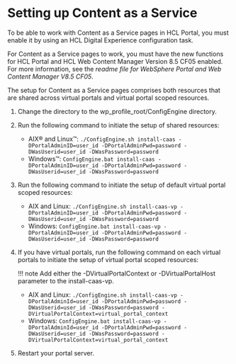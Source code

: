 # Setting up Content as a Service

To be able to work with Content as a Service pages in HCL Portal, you must enable it by using an HCL Digital Experience configuration task.

For Content as a Service pages to work, you must have the new functions for HCL Portal and HCL Web Content Manager Version 8.5 CF05 enabled. For more information, see the *readme file for WebSphere Portal and Web Content Manager V8.5 CF05*.

The setup for Content as a Service pages comprises both resources that are shared across virtual portals and virtual portal scoped resources.

1.  Change the directory to the wp_profile_root/ConfigEngine directory. 

2.  Run the following command to initiate the setup of shared resources:

    -   AIX® and Linux™: `./ConfigEngine.sh install-caas -DPortalAdminID=user_id -DPortalAdminPwd=password -DWasUserid=user_id -DWasPassword=password`
    -   Windows™: `ConfigEngine.bat install-caas -DPortalAdminID=user_id -DPortalAdminPwd=password -DWasUserid=user_id -DWasPassword=password`
    
3.  Run the following command to initiate the setup of default virtual portal scoped resources:

    -   AIX and Linux: `./ConfigEngine.sh install-caas-vp -DPortalAdminID=user_id -DPortalAdminPwd=password -DWasUserid=user_id -DWasPassword=password`
    -   Windows: `ConfigEngine.bat install-caas-vp -DPortalAdminID=user_id -DPortalAdminPwd=password -DWasUserid=user_id -DWasPassword=password`

4.  If you have virtual portals, run the following command on each virtual portals to initiate the setup of virtual portal scoped resources:

    !!! note
        Add either the -DVirtualPortalContext or -DVirtualPortalHost parameter to the install-caas-vp.

    -   AIX and Linux: `./ConfigEngine.sh install-caas-vp -DPortalAdminId=user_id -DPortalAdminPwd=password -DWasUserid=user_id -DWasPassword=password -DVirtualPortalContext=virtual_portal_context`
    -   Windows: `ConfigEngine.bat install-caas-vp -DPortalAdminId=user_id -DPortalAdminPwd=password -DWasUserid=user_id -DWasPassword=password -DVirtualPortalContext=virtual_portal_context`

5.  Restart your portal server.



